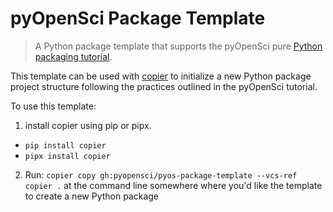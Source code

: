 # pyOpenSci Package Template

> A Python package template that supports the pyOpenSci
> pure [Python packaging tutorial](https://www.pyopensci.org/python-package-guide/tutorials/intro.html).

This template can be used with [copier](https://copier.readthedocs.io) to initialize a
new Python package project structure following the practices outlined in the pyOpenSci
tutorial.

To use this template:


1. install copier using pip or pipx.

* `pip install copier`
* `pipx install copier`

2. Run: `copier copy gh:pyopensci/pyos-package-template --vcs-ref copier .` at the command line somewhere where 
   you'd like the template to create a new Python package
